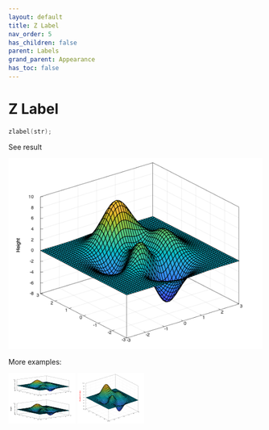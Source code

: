 ```yaml
---
layout: default
title: Z Label
nav_order: 5
has_children: false
parent: Labels
grand_parent: Appearance
has_toc: false
---
```

# Z Label

```cpp
zlabel(str);
```


See result

[![example_zlabel_1](zlabel/zlabel_1.png)](../../../../examples/appearance/labels/zlabel/zlabel_1.cpp)

More examples:
    
[![example_zlabel_2](zlabel/zlabel_2_thumb.png)](../../../../examples/appearance/labels/zlabel/zlabel_2.cpp)  [![example_zlabel_3](zlabel/zlabel_3_thumb.png)](../../../../examples/appearance/labels/zlabel/zlabel_3.cpp)

  


